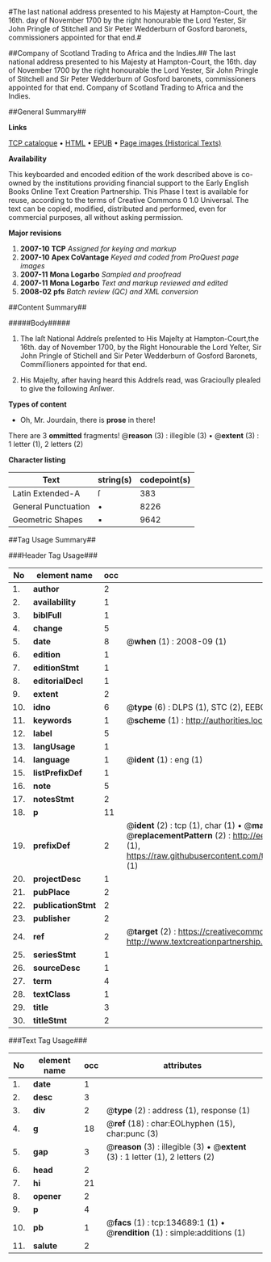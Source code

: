 #The last national address presented to his Majesty at Hampton-Court, the 16th. day of November 1700 by the right honourable the Lord Yester, Sir John Pringle of Stitchell and Sir Peter Wedderburn of Gosford baronets, commissioners appointed for that end.#

##Company of Scotland Trading to Africa and the Indies.##
The last national address presented to his Majesty at Hampton-Court, the 16th. day of November 1700 by the right honourable the Lord Yester, Sir John Pringle of Stitchell and Sir Peter Wedderburn of Gosford baronets, commissioners appointed for that end.
Company of Scotland Trading to Africa and the Indies.

##General Summary##

**Links**

[TCP catalogue](http://www.ota.ox.ac.uk/tcp/)  • 
[HTML](http://tei.it.ox.ac.uk/tcp/Texts-HTML/free/A80/A80267.html)  • 
[EPUB](http://tei.it.ox.ac.uk/tcp/Texts-EPUB/free/A80/A80267.epub) • 
[Page images (Historical Texts)](https://data.historicaltexts.jisc.ac.uk/view?pubId=eebo-99896641e&pageId=eebo-99896641e-134689-1)

**Availability**

This keyboarded and encoded edition of the
	       work described above is co-owned by the institutions
	       providing financial support to the Early English Books
	       Online Text Creation Partnership. This Phase I text is
	       available for reuse, according to the terms of Creative
	       Commons 0 1.0 Universal. The text can be copied,
	       modified, distributed and performed, even for
	       commercial purposes, all without asking permission.

**Major revisions**

1. __2007-10__ __TCP__ *Assigned for keying and markup*
1. __2007-10__ __Apex CoVantage__ *Keyed and coded from ProQuest page images*
1. __2007-11__ __Mona Logarbo__ *Sampled and proofread*
1. __2007-11__ __Mona Logarbo__ *Text and markup reviewed and edited*
1. __2008-02__ __pfs__ *Batch review (QC) and XML conversion*

##Content Summary##

#####Body#####

1. The laſt National Addreſs preſented to His Majeſty at Hampton-Court,the 16th. day of November 1700, by the Right Honourable the Lord Yeſter, Sir John Pringle of Stichell and Sir Peter Wedderburn of Gosford Baronets, Commiſſioners appointed for that end.

1. His Majeſty, after having heard this Addreſs read, was Graciouſly pleaſed to give the following Anſwer.

**Types of content**

  * Oh, Mr. Jourdain, there is **prose** in there!

There are 3 **ommitted** fragments! 
 @__reason__ (3) : illegible (3)  •  @__extent__ (3) : 1 letter (1), 2 letters (2)

**Character listing**


|Text|string(s)|codepoint(s)|
|---|---|---|
|Latin Extended-A|ſ|383|
|General Punctuation|•|8226|
|Geometric Shapes|▪|9642|

##Tag Usage Summary##

###Header Tag Usage###

|No|element name|occ|attributes|
|---|---|---|---|
|1.|__author__|2||
|2.|__availability__|1||
|3.|__biblFull__|1||
|4.|__change__|5||
|5.|__date__|8| @__when__ (1) : 2008-09 (1)|
|6.|__edition__|1||
|7.|__editionStmt__|1||
|8.|__editorialDecl__|1||
|9.|__extent__|2||
|10.|__idno__|6| @__type__ (6) : DLPS (1), STC (2), EEBO-CITATION (1), PROQUEST (1), VID (1)|
|11.|__keywords__|1| @__scheme__ (1) : http://authorities.loc.gov/ (1)|
|12.|__label__|5||
|13.|__langUsage__|1||
|14.|__language__|1| @__ident__ (1) : eng (1)|
|15.|__listPrefixDef__|1||
|16.|__note__|5||
|17.|__notesStmt__|2||
|18.|__p__|11||
|19.|__prefixDef__|2| @__ident__ (2) : tcp (1), char (1)  •  @__matchPattern__ (2) : ([0-9\-]+):([0-9IVX]+) (1), (.+) (1)  •  @__replacementPattern__ (2) : http://eebo.chadwyck.com/downloadtiff?vid=$1&page=$2 (1), https://raw.githubusercontent.com/textcreationpartnership/Texts/master/tcpchars.xml#$1 (1)|
|20.|__projectDesc__|1||
|21.|__pubPlace__|2||
|22.|__publicationStmt__|2||
|23.|__publisher__|2||
|24.|__ref__|2| @__target__ (2) : https://creativecommons.org/publicdomain/zero/1.0/ (1), http://www.textcreationpartnership.org/docs/. (1)|
|25.|__seriesStmt__|1||
|26.|__sourceDesc__|1||
|27.|__term__|4||
|28.|__textClass__|1||
|29.|__title__|3||
|30.|__titleStmt__|2||


###Text Tag Usage###

|No|element name|occ|attributes|
|---|---|---|---|
|1.|__date__|1||
|2.|__desc__|3||
|3.|__div__|2| @__type__ (2) : address (1), response (1)|
|4.|__g__|18| @__ref__ (18) : char:EOLhyphen (15), char:punc (3)|
|5.|__gap__|3| @__reason__ (3) : illegible (3)  •  @__extent__ (3) : 1 letter (1), 2 letters (2)|
|6.|__head__|2||
|7.|__hi__|21||
|8.|__opener__|2||
|9.|__p__|4||
|10.|__pb__|1| @__facs__ (1) : tcp:134689:1 (1)  •  @__rendition__ (1) : simple:additions (1)|
|11.|__salute__|2||
